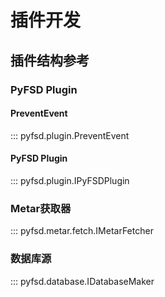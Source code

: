 # 插件开发
## 插件结构参考
### PyFSD Plugin
#### PreventEvent
::: pyfsd.plugin.PreventEvent
#### PyFSD Plugin
::: pyfsd.plugin.IPyFSDPlugin
### Metar获取器
::: pyfsd.metar.fetch.IMetarFetcher
### 数据库源
::: pyfsd.database.IDatabaseMaker
